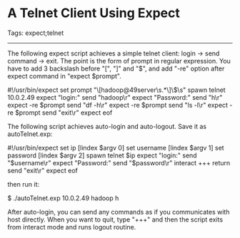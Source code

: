 # A Telnet Client Using Expect
Tags: expect;telnet

------

The following expect script achieves a simple telnet client: login -> send command -> exit. The point is the form of prompt in regular expression. You have to add 3 backslash before "[", "]" and "$", and add "-re" option after expect command in "expect $prompt".

 

 #!/usr/bin/expect 
 set prompt "\\\[hadoop@49server\\s.*\\\]\\\$\\s" 
 spawn telnet 10.0.2.49 
 expect "login:" 
 send "hadoop\r" 
 expect "Password:" 
 send "h\r" 
 expect -re $prompt 
 send "df -h\r" 
 expect -re $prompt 
 send "ls -l\r" 
 expect -re $prompt 
 send "exit\r" 
 expect eof 
 

The following script achieves auto-login and auto-logout. Save it as autoTelnet.exp:

 

 #!/usr/bin/expect 
 set ip [lindex $argv 0] 
 set username [lindex $argv 1] 
 set password [lindex $argv 2] 
 spawn telnet $ip 
 expect "login:" 
 send "$username\r" 
 expect "Password:" 
 send "$password\r" 
 interact +++ return 
 send "exit\r" 
 expect eof 

 

then run it:

 

 $ ./autoTelnet.exp 10.0.2.49 hadoop h

 

After auto-login, you can send any commands as if you communicates with host directly. When you want to quit, type "+++" and then the script exits from interact mode and runs logout routine.